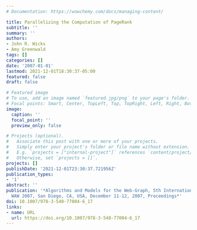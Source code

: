 ```yaml
---
# Documentation: https://wowchemy.com/docs/managing-content/

title: Parallelizing the Computation of PageRank
subtitle: ''
summary: ''
authors:
- John R. Wicks
- Amy Greenwald
tags: []
categories: []
date: '2007-01-01'
lastmod: 2021-12-01T18:30:37-05:00
featured: false
draft: false

# Featured image
# To use, add an image named `featured.jpg/png` to your page's folder.
# Focal points: Smart, Center, TopLeft, Top, TopRight, Left, Right, BottomLeft, Bottom, BottomRight.
image:
  caption: ''
  focal_point: ''
  preview_only: false

# Projects (optional).
#   Associate this post with one or more of your projects.
#   Simply enter your project's folder or file name without extension.
#   E.g. `projects = ["internal-project"]` references `content/project/deep-learning/index.md`.
#   Otherwise, set `projects = []`.
projects: []
publishDate: '2021-12-01T23:30:37.721956Z'
publication_types:
- '1'
abstract: ''
publication: '*Algorithms and Models for the Web-Graph, 5th International Workshop,
  WAW 2007, San Diego, CA, USA, December 11-12, 2007, Proceedings*'
doi: 10.1007/978-3-540-77004-6_17
links:
- name: URL
  url: https://doi.org/10.1007/978-3-540-77004-6_17
---
```

